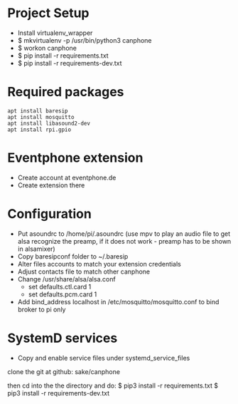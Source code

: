 # Project Setup

- Install virtualenv_wrapper
- $ mkvirtualenv -p /usr/bin/python3 canphone
- $ workon canphone
- $ pip install -r requirements.txt
- $ pip install -r requirements-dev.txt

# Required packages
```
apt install baresip
apt install mosquitto 
apt install libasound2-dev
apt install rpi.gpio

```

# Eventphone extension
- Create account at eventphone.de
- Create extension there

# Configuration
- Put asoundrc to /home/pi/.asoundrc (use mpv to play an audio file to get alsa recognize the preamp, if it does not work - preamp has to be shown in alsamixer) 
- Copy baresipconf folder to ~/.baresip
- Alter files accounts to match your extension credentials
- Adjust contacts file to match other canphone
- Change /usr/share/alsa/alsa.conf
  - set defaults.ctl.card 1 
  - set defaults.pcm.card 1 
- Add bind_address localhost in /etc/mosquitto/mosquitto.conf to bind broker to pi only

# SystemD services
- Copy and enable service files under systemd_service_files



clone the git at github: sake/canphone

then cd into the the directory and do: 
 $ pip3 install -r requirements.txt
 $ pip3 install -r requirements-dev.txt


